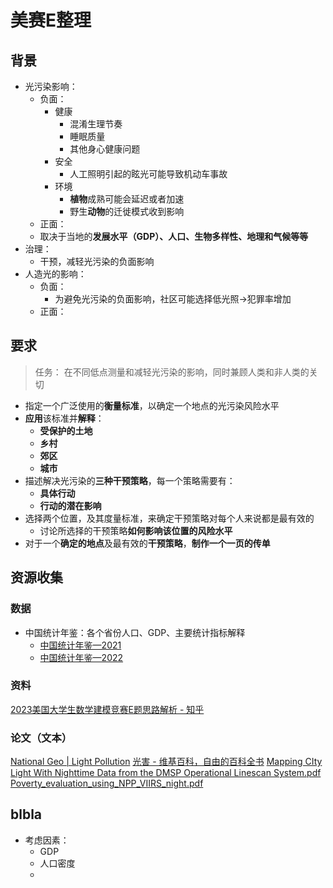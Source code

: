 # 美赛E整理
## 背景
- 光污染影响：
	- 负面：
		- 健康
			- 混淆生理节奏
			- 睡眠质量
			- 其他身心健康问题
		- 安全
			- 人工照明引起的眩光可能导致机动车事故
		- 环境
			- **植物**成熟可能会延迟或者加速
			- 野生**动物**的迁徙模式收到影响
	- 正面：
	- 取决于当地的**发展水平（GDP）、人口、生物多样性、地理和气候等等**
- 治理：
	- 干预，减轻光污染的负面影响
- 人造光的影响：
	- 负面：
		- 为避免光污染的负面影响，社区可能选择低光照->犯罪率增加
	- 正面：

## 要求
> 任务：
> 在不同低点测量和减轻光污染的影响，同时兼顾人类和非人类的关切

- 指定一个广泛使用的**衡量标准**，以确定一个地点的光污染风险水平
- **应用**该标准并**解释**：
	- **受保护的土地**
	- **乡村**
	- **郊区**
	- **城市**
- 描述解决光污染的**三种干预策略**，每一个策略需要有：
	- **具体行动**
	- **行动的潜在影响**
- 选择两个位置，及其度量标准，来确定干预策略对每个人来说都是最有效的
	- 讨论所选择的干预策略**如何影响该位置的风险水平**
- 对于一个**确定的地点**及最有效的**干预策略**，**制作一个一页的传单**

## 资源收集
### 数据
- 中国统计年鉴：各个省份人口、GDP、主要统计指标解释
	- [中国统计年鉴—2021](http://www.stats.gov.cn/tjsj/ndsj/2021/indexch.htm)
	- [中国统计年鉴—2022](http://www.stats.gov.cn/tjsj/ndsj/2022/indexch.htm)

### 资料
[2023美国大学生数学建模竞赛E题思路解析 - 知乎](https://zhuanlan.zhihu.com/p/607047753)

### 论文（文本）
[National Geo | Light Pollution](https://education.nationalgeographic.org/resource/light-pollution/)
[光害 - 维基百科，自由的百科全书](https://zh.wikipedia.org/zh-cn/%E5%85%89%E5%AE%B3)
[Mapping CIty Light With Nighttime Data from the DMSP Operational Linescan System.pdf](http://120.55.96.129:8888/%e5%ad%a6%e4%b9%a0%e8%b5%84%e6%96%99/%e7%be%8e%e8%b5%9b/Mapping%20CIty%20Light%20With%20Nighttime%20Data%20from%20the%20DMSP%20Operational%20Linescan%20System.pdf)
[Poverty_evaluation_using_NPP_VIIRS_night.pdf](http://120.55.96.129:8888/%e5%ad%a6%e4%b9%a0%e8%b5%84%e6%96%99/%e7%be%8e%e8%b5%9b/Poverty_evaluation_using_NPP_VIIRS_night.pdf)


## blbla
- 考虑因素：
	- GDP
	- 人口密度
	- 